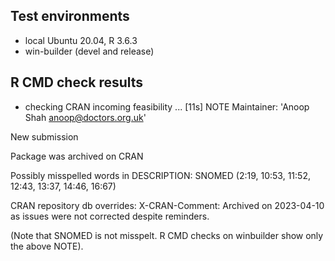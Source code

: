 ## Test environments
* local Ubuntu 20.04, R 3.6.3
* win-builder (devel and release)

## R CMD check results
* checking CRAN incoming feasibility ... [11s] NOTE
Maintainer: 'Anoop Shah <anoop@doctors.org.uk>'

New submission

Package was archived on CRAN

Possibly misspelled words in DESCRIPTION:
  SNOMED (2:19, 10:53, 11:52, 12:43, 13:37, 14:46, 16:67)

CRAN repository db overrides:
  X-CRAN-Comment: Archived on 2023-04-10 as issues were not corrected
    despite reminders.


(Note that SNOMED is not misspelt. R CMD checks on
winbuilder show only the above NOTE).
